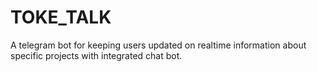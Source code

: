 # TOKE_TALK
A telegram bot for keeping users updated on realtime information about specific projects with integrated chat bot.
